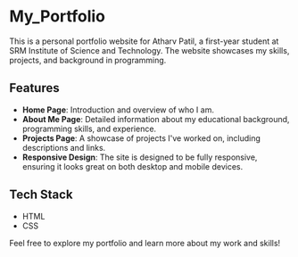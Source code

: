 # My_Portfolio

This is a personal portfolio website for Atharv Patil, a first-year student at SRM Institute of Science and Technology. The website showcases my skills, projects, and background in programming.

## Features
- **Home Page**: Introduction and overview of who I am.
- **About Me Page**: Detailed information about my educational background, programming skills, and experience.
- **Projects Page**: A showcase of projects I've worked on, including descriptions and links.
- **Responsive Design**: The site is designed to be fully responsive, ensuring it looks great on both desktop and mobile devices.

## Tech Stack
- HTML
- CSS

Feel free to explore my portfolio and learn more about my work and skills!

